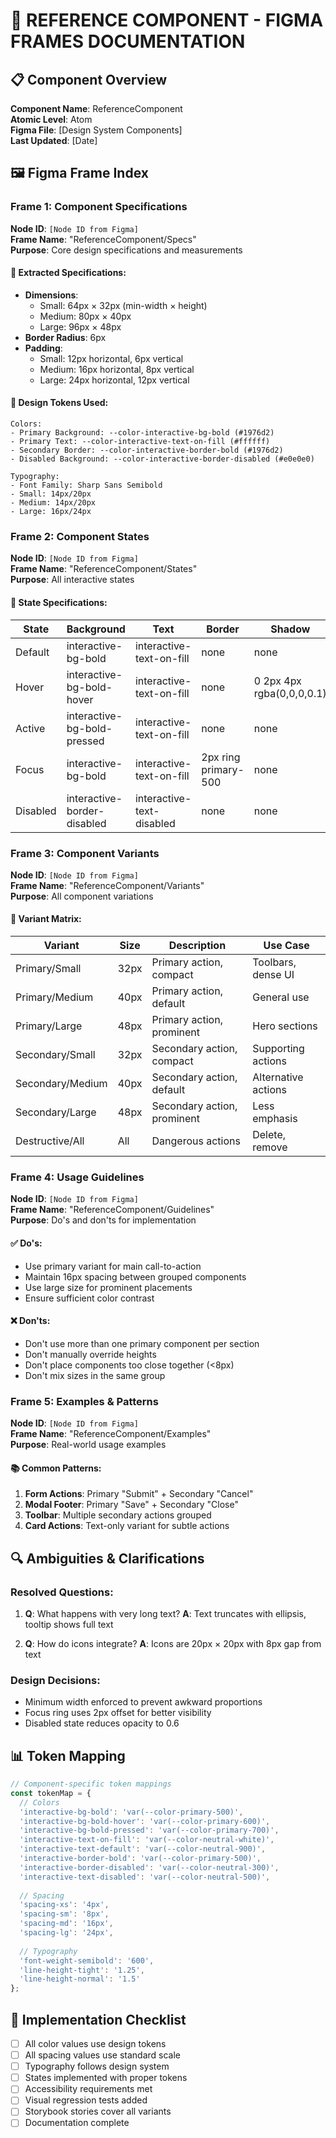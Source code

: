 # 🎨 REFERENCE COMPONENT - FIGMA FRAMES DOCUMENTATION

## 📋 Component Overview
**Component Name**: ReferenceComponent  
**Atomic Level**: Atom  
**Figma File**: [Design System Components]  
**Last Updated**: [Date]

## 🖼️ Figma Frame Index

### Frame 1: Component Specifications
**Node ID**: `[Node ID from Figma]`  
**Frame Name**: "ReferenceComponent/Specs"  
**Purpose**: Core design specifications and measurements

#### 📐 Extracted Specifications:
- **Dimensions**: 
  - Small: 64px × 32px (min-width × height)
  - Medium: 80px × 40px
  - Large: 96px × 48px
- **Border Radius**: 6px
- **Padding**:
  - Small: 12px horizontal, 6px vertical
  - Medium: 16px horizontal, 8px vertical  
  - Large: 24px horizontal, 12px vertical

#### 🎨 Design Tokens Used:
```
Colors:
- Primary Background: --color-interactive-bg-bold (#1976d2)
- Primary Text: --color-interactive-text-on-fill (#ffffff)
- Secondary Border: --color-interactive-border-bold (#1976d2)
- Disabled Background: --color-interactive-border-disabled (#e0e0e0)

Typography:
- Font Family: Sharp Sans Semibold
- Small: 14px/20px
- Medium: 14px/20px
- Large: 16px/24px
```

### Frame 2: Component States
**Node ID**: `[Node ID from Figma]`  
**Frame Name**: "ReferenceComponent/States"  
**Purpose**: All interactive states

#### 🔄 State Specifications:
| State | Background | Text | Border | Shadow |
|-------|------------|------|--------|--------|
| Default | interactive-bg-bold | interactive-text-on-fill | none | none |
| Hover | interactive-bg-bold-hover | interactive-text-on-fill | none | 0 2px 4px rgba(0,0,0,0.1) |
| Active | interactive-bg-bold-pressed | interactive-text-on-fill | none | none |
| Focus | interactive-bg-bold | interactive-text-on-fill | 2px ring primary-500 | none |
| Disabled | interactive-border-disabled | interactive-text-disabled | none | none |

### Frame 3: Component Variants
**Node ID**: `[Node ID from Figma]`  
**Frame Name**: "ReferenceComponent/Variants"  
**Purpose**: All component variations

#### 🔀 Variant Matrix:
| Variant | Size | Description | Use Case |
|---------|------|-------------|----------|
| Primary/Small | 32px | Primary action, compact | Toolbars, dense UI |
| Primary/Medium | 40px | Primary action, default | General use |
| Primary/Large | 48px | Primary action, prominent | Hero sections |
| Secondary/Small | 32px | Secondary action, compact | Supporting actions |
| Secondary/Medium | 40px | Secondary action, default | Alternative actions |
| Secondary/Large | 48px | Secondary action, prominent | Less emphasis |
| Destructive/All | All | Dangerous actions | Delete, remove |

### Frame 4: Usage Guidelines
**Node ID**: `[Node ID from Figma]`  
**Frame Name**: "ReferenceComponent/Guidelines"  
**Purpose**: Do's and don'ts for implementation

#### ✅ Do's:
- Use primary variant for main call-to-action
- Maintain 16px spacing between grouped components
- Use large size for prominent placements
- Ensure sufficient color contrast

#### ❌ Don'ts:
- Don't use more than one primary component per section
- Don't manually override heights
- Don't place components too close together (<8px)
- Don't mix sizes in the same group

### Frame 5: Examples & Patterns
**Node ID**: `[Node ID from Figma]`  
**Frame Name**: "ReferenceComponent/Examples"  
**Purpose**: Real-world usage examples

#### 📚 Common Patterns:
1. **Form Actions**: Primary "Submit" + Secondary "Cancel"
2. **Modal Footer**: Primary "Save" + Secondary "Close"
3. **Toolbar**: Multiple secondary actions grouped
4. **Card Actions**: Text-only variant for subtle actions

## 🔍 Ambiguities & Clarifications

### Resolved Questions:
1. **Q**: What happens with very long text?
   **A**: Text truncates with ellipsis, tooltip shows full text

2. **Q**: How do icons integrate?
   **A**: Icons are 20px × 20px with 8px gap from text

### Design Decisions:
- Minimum width enforced to prevent awkward proportions
- Focus ring uses 2px offset for better visibility
- Disabled state reduces opacity to 0.6

## 📊 Token Mapping

```typescript
// Component-specific token mappings
const tokenMap = {
  // Colors
  'interactive-bg-bold': 'var(--color-primary-500)',
  'interactive-bg-bold-hover': 'var(--color-primary-600)',
  'interactive-bg-bold-pressed': 'var(--color-primary-700)',
  'interactive-text-on-fill': 'var(--color-neutral-white)',
  'interactive-text-default': 'var(--color-neutral-900)',
  'interactive-border-bold': 'var(--color-primary-500)',
  'interactive-border-disabled': 'var(--color-neutral-300)',
  'interactive-text-disabled': 'var(--color-neutral-500)',
  
  // Spacing
  'spacing-xs': '4px',
  'spacing-sm': '8px',
  'spacing-md': '16px',
  'spacing-lg': '24px',
  
  // Typography
  'font-weight-semibold': '600',
  'line-height-tight': '1.25',
  'line-height-normal': '1.5'
};
```

## 🚀 Implementation Checklist

- [ ] All color values use design tokens
- [ ] All spacing values use standard scale
- [ ] Typography follows design system
- [ ] States implemented with proper tokens
- [ ] Accessibility requirements met
- [ ] Visual regression tests added
- [ ] Storybook stories cover all variants
- [ ] Documentation complete